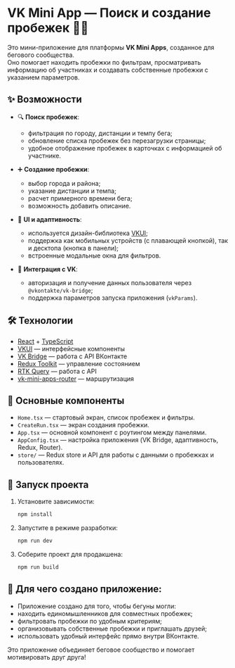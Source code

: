# VK Mini App — Поиск и создание пробежек 🏃‍♂️

Это мини-приложение для платформы **VK Mini Apps**, созданное для бегового сообщества.  
Оно помогает находить пробежки по фильтрам, просматривать информацию об участниках и создавать собственные пробежки с указанием параметров.

## ✨ Возможности

- 🔍 **Поиск пробежек**:
  - фильтрация по городу, дистанции и темпу бега;
  - обновление списка пробежек без перезагрузки страницы;
  - удобное отображение пробежек в карточках с информацией об участнике.

- ➕ **Создание пробежки**:
  - выбор города и района;
  - указание дистанции и темпа;
  - расчет примерного времени бега;
  - возможность добавить описание.

- 📱 **UI и адаптивность**:
  - используется дизайн-библиотека [VKUI](https://vkcom.github.io/VKUI/);
  - поддержка как мобильных устройств (с плавающей кнопкой), так и десктопа (кнопка в панели);
  - встроенные модальные окна для фильтров.

- 👤 **Интеграция с VK**:
  - авторизация и получение данных пользователя через `@vkontakte/vk-bridge`;
  - поддержка параметров запуска приложения (`vkParams`).

## 🛠️ Технологии

- [React](https://react.dev/) + [TypeScript](https://www.typescriptlang.org/)  
- [VKUI](https://github.com/VKCOM/VKUI) — интерфейсные компоненты  
- [VK Bridge](https://github.com/VKCOM/vk-bridge) — работа с API ВКонтакте  
- [Redux Toolkit](https://redux-toolkit.js.org/) — управление состоянием  
- [RTK Query](https://redux-toolkit.js.org/rtk-query/overview) — работа с API  
- [vk-mini-apps-router](https://github.com/VKCOM/vk-mini-apps-router) — маршрутизация  

## 📂 Основные компоненты

- `Home.tsx` — стартовый экран, список пробежек и фильтры.  
- `CreateRun.tsx` — экран создания пробежки.  
- `App.tsx` — основной компонент с роутингом между панелями.  
- `AppConfig.tsx` — настройка приложения (VK Bridge, адаптивность, Redux, Router).  
- `store/` — Redux store и API для работы с данными о пробежках и пользователях.  

## 🚀 Запуск проекта

1. Установите зависимости:
   ```bash
   npm install

2. Запустите в режиме разработки:
   ```bash
   npm run dev

3. Соберите проект для продакшена:
   ```bash
   npm run build

## 🎯 Для чего создано приложение:

- Приложение создано для того, чтобы бегуны могли:
- находить единомышленников для совместных пробежек;
- фильтровать пробежки по удобным критериям;
- организовывать собственные пробежки и приглашать друзей;
- использовать удобный интерфейс прямо внутри ВКонтакте.

Это приложение объединяет беговое сообщество и помогает мотивировать друг друга!
